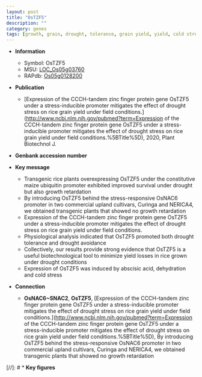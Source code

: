 ```yaml
---
layout: post
title: "OsTZF5"
description: ""
category: genes
tags: [growth, grain, drought, tolerance, grain yield, yield, cold stress, drought tolerance, stress, zinc, abscisic acid, R protein, Ubiquitin, drought stress, drought stress , cold]
---
```


* **Information**  
    + Symbol: OsTZF5  
    + MSU: [LOC_Os05g03760](http://rice.uga.edu/cgi-bin/ORF_infopage.cgi?orf=LOC_Os05g03760)  
    + RAPdb: [Os05g0128200](http://rapdb.dna.affrc.go.jp/viewer/gbrowse_details/irgsp1?name=Os05g0128200)  

* **Publication**  
    + [Expression of the CCCH-tandem zinc finger protein gene OsTZF5 under a stress-inducible promoter mitigates the effect of drought stress on rice grain yield under field conditions.](http://www.ncbi.nlm.nih.gov/pubmed?term=Expression of the CCCH-tandem zinc finger protein gene OsTZF5 under a stress-inducible promoter mitigates the effect of drought stress on rice grain yield under field conditions.%5BTitle%5D), 2020, Plant Biotechnol J.

* **Genbank accession number**  

* **Key message**  
    + Transgenic rice plants overexpressing OsTZF5 under the constitutive maize ubiquitin promoter exhibited improved survival under drought but also growth retardation
    + By introducing OsTZF5 behind the stress-responsive OsNAC6 promoter in two commercial upland cultivars, Curinga and NERICA4, we obtained transgenic plants that showed no growth retardation
    + Expression of the CCCH-tandem zinc finger protein gene OsTZF5 under a stress-inducible promoter mitigates the effect of drought stress on rice grain yield under field conditions.
    + Physiological analysis indicated that OsTZF5 promoted both drought tolerance and drought avoidance
    + Collectively, our results provide strong evidence that OsTZF5 is a useful biotechnological tool to minimize yield losses in rice grown under drought conditions
    + Expression of OsTZF5 was induced by abscisic acid, dehydration and cold stress

* **Connection**  
    + __OsNAC6~SNAC2__, __OsTZF5__, [Expression of the CCCH-tandem zinc finger protein gene OsTZF5 under a stress-inducible promoter mitigates the effect of drought stress on rice grain yield under field conditions.](http://www.ncbi.nlm.nih.gov/pubmed?term=Expression of the CCCH-tandem zinc finger protein gene OsTZF5 under a stress-inducible promoter mitigates the effect of drought stress on rice grain yield under field conditions.%5BTitle%5D),  By introducing OsTZF5 behind the stress-responsive OsNAC6 promoter in two commercial upland cultivars, Curinga and NERICA4, we obtained transgenic plants that showed no growth retardation

[//]: # * **Key figures**  


